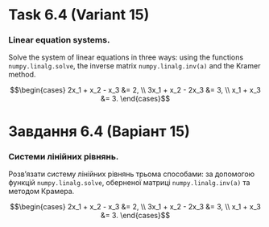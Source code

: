 # Task 6.4 (Variant 15)
### Linear equation systems.
Solve the system of linear equations in three ways: using the functions ```numpy.linalg.solve```, 
the inverse matrix ```numpy.linalg.inv(a)``` and the Kramer method.

$$\begin{cases}
    2x_1 + x_2 - x_3 &= 2, \\
    3x_1 + x_2 - 2x_3 &= 3, \\
    x_1 + x_3 &= 3.
\end{cases}$$


# Завдання 6.4 (Варіант 15) 
### Системи лінійних рівнянь.
Розв’язати систему лінійних рівнянь трьома способами: за
допомогою функцій ```numpy.linalg.solve```, оберненої матриці
```numpy.linalg.inv(a)``` та методом Крамера.


$$\begin{cases}
    2x_1 + x_2 - x_3 &= 2, \\
    3x_1 + x_2 - 2x_3 &= 3, \\
    x_1 + x_3 &= 3.
\end{cases}$$

